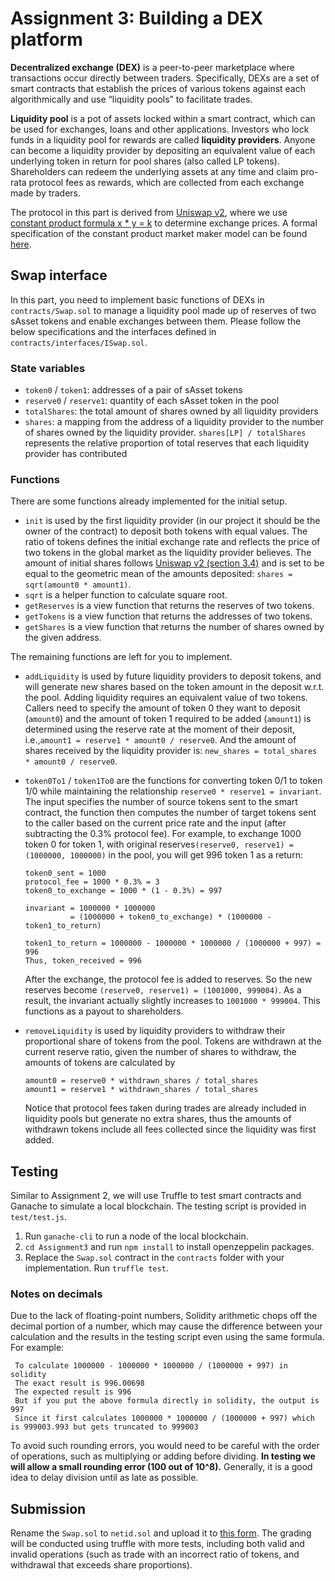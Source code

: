 # Assignment 3: Building a DEX platform

**Decentralized exchange (DEX)** is a peer-to-peer marketplace where transactions occur directly between traders. Specifically, DEXs are a set of smart contracts that establish the prices of various tokens against each algorithmically and use “liquidity pools” to facilitate trades. 

**Liquidity pool** is a pot of assets locked within a smart contract, which can be used for exchanges, loans and other applications. Investors who lock funds in a liquidity pool for rewards are called **liquidity providers**. Anyone can become a liquidity provider by depositing an equivalent value of each underlying token in return for pool shares (also called LP tokens). Shareholders can redeem the underlying assets at any time and claim pro-rata protocol fees as rewards, which are collected from each exchange made by traders.

The protocol in this part is derived from [Uniswap v2](https://docs.uniswap.org/protocol/V2/introduction), where we use [constant product formula x * y = k](https://docs.uniswap.org/protocol/V2/concepts/protocol-overview/how-uniswap-works) to determine exchange prices. A formal specification of the constant product market maker model can be found [here](https://github.com/runtimeverification/verified-smart-contracts/blob/uniswap/uniswap/x-y-k.pdf).

## Swap interface
In this part, you need to implement basic functions of DEXs in `contracts/Swap.sol` to manage a liquidity pool made up of reserves of two sAsset tokens and enable exchanges between them. Please follow the below specifications and the interfaces defined in `contracts/interfaces/ISwap.sol`. 

### State variables

* `token0` / `token1`: addresses of a pair of sAsset tokens
* `reserve0` / `reserve1`: quantity of each sAsset token in the pool
* `totalShares`: the total amount of shares owned by all liquidity providers
* `shares`: a mapping from the address of a liquidity provider to the number of shares owned by the liquidity provider. `shares[LP] / totalShares` represents the relative proportion of total reserves that each liquidity provider has contributed



### Functions
There are some functions already implemented for the initial setup.

* `init` is used by the first liquidity provider (in our project it should be the owner of the contract) to deposit both tokens with equal values. The ratio of tokens defines the initial exchange rate and reflects the price of two tokens in the global market as the liquidity provider believes. The amount of initial shares follows [Uniswap v2 (section 3.4)](https://uniswap.org/whitepaper.pdf) and is set to be equal to the geometric mean of the amounts deposited: `shares = sqrt(amount0 * amount1)`.
* `sqrt` is a helper function to calculate square root.
* `getReserves` is a view function that returns the reserves of two tokens.
* `getTokens` is a view function that returns the addresses of two tokens.
* `getShares` is a view function that returns the number of shares owned by the given address.

The remaining functions are left for you to implement.

* `addLiquidity` is used by future liquidity providers to deposit tokens, and will generate new shares based on the token amount in the deposit w.r.t. the pool. Adding liquidity requires an equivalent value of two tokens. Callers need to specify the amount of token 0 they want to deposit (`amount0`) and the amount of token 1 required to be added (`amount1`) is determined using the reserve rate at the moment of their deposit, i.e.,`amount1 = reserve1 * amount0 / reserve0`. And the amount of shares received by the liquidity provider is: `new_shares = total_shares * amount0 / reserve0`.
* `token0To1` / `token1To0` are the functions for converting token 0/1 to token 1/0 while maintaining the relationship `reserve0 * reserve1 = invariant`. The input specifies the number of source tokens sent to the smart contract, the function then computes the number of target tokens sent to the caller based on the current price rate and the input (after subtracting the 0.3% protocol fee). For example, to exchange 1000 token 0 for token 1, with original reserves`(reserve0, reserve1) = (1000000, 1000000)` in the pool, you will get 996 token 1 as a return:
    
    ```
    token0_sent = 1000
    protocol_fee = 1000 * 0.3% = 3
    token0_to_exchange = 1000 * (1 - 0.3%) = 997
    
    invariant = 1000000 * 1000000 
              = (1000000 + token0_to_exchange) * (1000000 - token1_to_return)
    
    token1_to_return = 1000000 - 1000000 * 1000000 / (1000000 + 997) = 996
    Thus, token_received = 996
    ```
    After the exchange, the protocol fee is added to reserves. So the new reserves become `(reserve0, reserve1) = (1001000, 999004)`. As a result, the invariant actually slightly increases to `1001000 * 999004`. This functions as a payout to shareholders.
* `removeLiquidity` is used by liquidity providers to withdraw their proportional share of tokens from the pool. Tokens are withdrawn at the current reserve ratio, given the number of shares to withdraw, the amounts of tokens are calculated by
    ```
    amount0 = reserve0 * withdrawn_shares / total_shares
    amount1 = reserve1 * withdrawn_shares / total_shares
    ```

    Notice that protocol fees taken during trades are already included in liquidity pools but generate no extra shares, thus the amounts of withdrawn tokens include all fees collected since the liquidity was first added.


## Testing

Similar to Assignment 2, we will use Truffle to test smart contracts and Ganache to simulate a local blockchain. The testing script is provided in `test/test.js`.

1. Run `ganache-cli` to run a node of the local blockchain.
2.  `cd Assignment3` and run `npm install` to install openzeppelin packages. 
3. Replace the `Swap.sol` contract in the `contracts` folder with your implementation. Run `truffle test`.

### Notes on decimals
Due to the lack of floating-point numbers, Solidity arithmetic chops off the decimal portion of a number, which may cause the difference between your calculation and the results in the testing script even using the same formula. For example:

```
 To calculate 1000000 - 1000000 * 1000000 / (1000000 + 997) in solidity
 The exact result is 996.00698
 The expected result is 996
 But if you put the above formula directly in solidity, the output is 997
 Since it first calculates 1000000 * 1000000 / (1000000 + 997) which is 999003.993 but gets truncated to 999003
```

To avoid such rounding errors, you would need to be careful with the order of operations, such as multiplying or adding before dividing. **In testing we will allow a small rounding error (100 out of 10^8).** Generally, it is a good idea to delay division until as late as possible.



## Submission
Rename the `Swap.sol` to `netid.sol` and upload it to [this form](https://forms.gle/WCzAd2yMfXQrZemC8). The grading will be conducted using truffle with more tests, including both valid and invalid operations (such as trade with an incorrect ratio of tokens, and withdrawal that exceeds share proportions).




